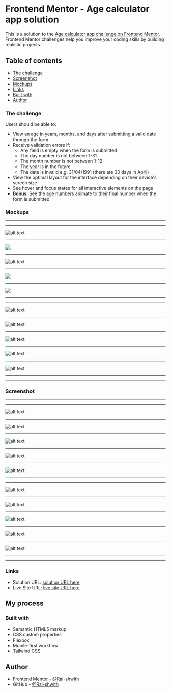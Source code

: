 # Frontend Mentor - Age calculator app solution

This is a solution to the [Age calculator app challenge on Frontend Mentor](https://www.frontendmentor.io/challenges/age-calculator-app-dF9DFFpj-Q). Frontend Mentor challenges help you improve your coding skills by building realistic projects. 

## Table of contents

  - [The challenge](#the-challenge)
  - [Screenshot](#screenshot)
  - [Mockups](#mockups)
  - [Links](#links)
  - [Built with](#built-with)
  - [Author](#author)


### The challenge

Users should be able to:

- View an age in years, months, and days after submitting a valid date through the form
- Receive validation errors if:
  - Any field is empty when the form is submitted
  - The day number is not between 1-31
  - The month number is not between 1-12
  - The year is in the future
  - The date is invalid e.g. 31/04/1991 (there are 30 days in April)
- View the optimal layout for the interface depending on their device's screen size
- See hover and focus states for all interactive elements on the page
- **Bonus**: See the age numbers animate to their final number when the form is submitted

### Mockups
___
___
![alt text](assets/images/Mockups/Macbook/Rectangle.png)
___
![](assets/images/Mockups/Macbook/Rectangle-1.png)
___
![alt text](assets/images/Mockups/Macbook/Rectangle-4.png)
___
![](assets/images/Mockups/Macbook/Rectangle-2.png)
___
![](assets/images/Mockups/Macbook/Rectangle-3.png)
___
___
![alt text](assets/images/Mockups/Pixel4/Rectangle.png)
___
![alt text](assets/images/Mockups/Pixel4/Rectangle-1.png)
___
![alt text](assets/images/Mockups/Pixel4/Rectangle-2.png)
___
![alt text](assets/images/Mockups/Pixel4/Rectangle-3.png)
___
![alt text](assets/images/Mockups/Pixel4/Rectangle-4.png)
___
___
### Screenshot
___
___
![alt text](assets/images/Mockups/Macbook/black.png)
___
![alt text](assets/images/Mockups/Macbook/emptyFieldError.png)
___
![alt text](assets/images/Mockups/Macbook/validationError.png)
___
![alt text](assets/images/Mockups/Macbook/beforeProcess.png)
___
![alt text](assets/images/Mockups/Macbook/afterProcess.png)
___
___
![alt text](assets/images/Mockups/Pixel4/blank.png)
___
![alt text](assets/images/Mockups/Pixel4/emptyFieldError.png)
___
![alt text](assets/images/Mockups/Pixel4/validationError.png)
___
![alt text](assets/images/Mockups/Pixel4/beforeProcess.png)
___
![alt text](assets/images/Mockups/Pixel4/afterProcess.png)
___
___
### Links

- Solution URL: [solution URL here](https://github.com/Rai-shwith/FM-Challenge-Age-calculator-app)
- Live Site URL: [live site URL here](https://rai-shwith.github.io/FM-Challenge-Age-calculator-app)

## My process

### Built with

- Semantic HTML5 markup
- CSS custom properties
- Flexbox
- Mobile-first workflow
- Tailwind CSS

## Author

- Frontend Mentor - [@Rai-shwith](https://www.frontendmentor.io/profile/Rai-shwith)
- GitHub - [@Rai-shwith](https://github.com/Rai-shwith)